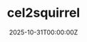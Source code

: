 ---
title: "cel2squirrel"
date: 2025-10-31T00:00:00Z
draft: false
repository: github.com/zntrio/go-cel2squirrel
godoc: pkg.go.dev/zntr.io/cel2squirrel
tags: [package]
description: CEL to Squirrel SQL Builder translator
---